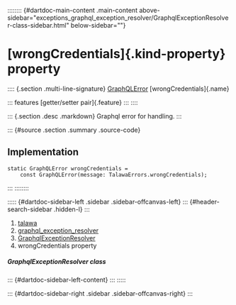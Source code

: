 :::::::: {#dartdoc-main-content .main-content above-sidebar="exceptions_graphql_exception_resolver/GraphqlExceptionResolver-class-sidebar.html" below-sidebar=""}
<div>

# [wrongCredentials]{.kind-property} property

</div>

:::: {.section .multi-line-signature}
[GraphQLError](https://pub.dev/documentation/gql_exec/1.1.1-alpha+1699813812660/graphql_flutter/GraphQLError-class.html)
[wrongCredentials]{.name}

::: features
[getter/setter pair]{.feature}
:::
::::

::: {.section .desc .markdown}
Graphql error for handling.
:::

::: {#source .section .summary .source-code}
## Implementation

``` language-dart
static GraphQLError wrongCredentials =
    const GraphQLError(message: TalawaErrors.wrongCredentials);
```
:::
::::::::

::::: {#dartdoc-sidebar-left .sidebar .sidebar-offcanvas-left}
::: {#header-search-sidebar .hidden-l}
:::

1.  [talawa](../../index.html)
2.  [graphql_exception_resolver](../../exceptions_graphql_exception_resolver/)
3.  [GraphqlExceptionResolver](../../exceptions_graphql_exception_resolver/GraphqlExceptionResolver-class.html)
4.  wrongCredentials property

##### GraphqlExceptionResolver class

::: {#dartdoc-sidebar-left-content}
:::
:::::

::: {#dartdoc-sidebar-right .sidebar .sidebar-offcanvas-right}
:::

